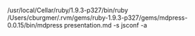 /usr/local/Cellar/ruby/1.9.3-p327/bin/ruby /Users/cburgmer/.rvm/gems/ruby-1.9.3-p327/gems/mdpress-0.0.15/bin/mdpress presentation.md -s jsconf -a
